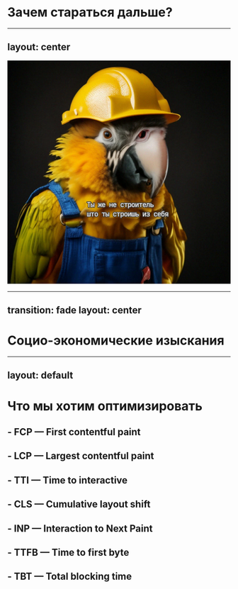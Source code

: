 <div class="center-col h-full text-center">

# Зачем стараться дальше?

</div>


---
layout: center
---

<img src="../assets/birb.webp" />


---
transition: fade
layout: center
---

<div class="center-col h-full text-center">

# Социо-экономические изыскания

</div>

---
layout: default
---

# Что мы хотим оптимизировать

<v-clicks>

## - FCP — First contentful paint
## - LCP — Largest contentful paint
## - TTI — Time to interactive
## - CLS — Cumulative layout shift
## - INP — Interaction to Next Paint
## - TTFB — Time to first byte
## - TBT — Total blocking time

</v-clicks>


